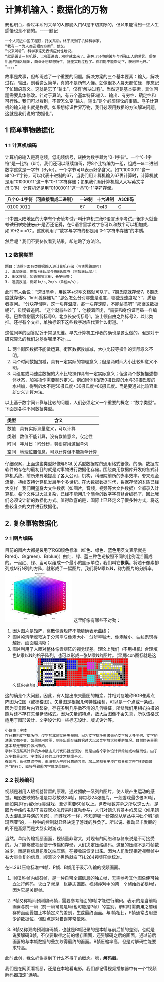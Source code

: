 # 计算机输入：数据化的万物

我也明白，看过本系列文章的人都能入门AI是不切实际的，但如果能得到一些人生感悟也是不错的。-----题记



```汉语
一个人跑去中国工程院，托关系后，终于找到了机械科学家。
“我有一个为人类造福的方案”，他说。
“说来听听”，科学家毫无表情应付性地说。
“就是设计一台机器，让鸡蛋进去，鸡排就出来了。避免了环境的破坏与养殖工人的劳累。现在机器的输入输出，商业计划都想好了，就差实现过程了。你们能不能帮助下，获利三七开。”
“。。。。”
```

故事是故事，但却阐述了一个重要的问题。解决方案的三个基本要素：输入，解决过程，输出。别看这么简单，真的不是所有人懂。就像很多人每天都忙碌，却忘记了忙碌的意义。这就是忘了“输出”，仅有“解决过程”。当然这是基本要素，具体问题需要具体修改。针对于算法，有五个基本特征:输入、输出、有穷性、确定性和可行性。我们可以看到，不管怎么变“输入，输出”是个必须谈论的事情。电子计算机的输入输出就是数据，如果想标识世界万物，我们必须用数据的方法解决问题。这就是我们说的“数据化”。

## 1  简单事物数据化

### 1.1 计算机编码

计算机的输入是高电频，低电频信号，转换为数字即为“0-1字符”。一个“0-1字符”是一比特（bit）。我们还可以继续编码，将8个比特编为一组，组成一串二进制数字这就是一字节（Byte）。一个字节可以表示好多含义。如“01000011”这一串“0-1”字符，可以代表十进制的67，当我们用计算机输入67做计算时，计算机就是用“01000011”这一串“0-1”字符存储；如果我们用计算机输入大写英文字母‘C’时，计算机还是用“01000011”这一串“0-1”字符存储。

|八个0-1字符（可直接看成二进制）|十进制|十六进制|ASCII码|
|-|-|-|-|
|0100 0011|67|0x43|C|

~~（中国大陆地区的大学有个奇葩考试，叫计算机二级C语言水平考试。很多人就当考试用学完就忘。）~~是否还记得，在C语言里学过字符可以和数字可以相加减，如‘A’+2 = =‘C’。这就利用了“数字与字符的都是用‘0-1’字符串存储”的本质。

然后呢？我们不要仅仅看到结果，却忽略了方法论。

### 1.2  数据类型

```
题目：请将下面各类数据输入进计算机存储（写清思路即可）
1. 温度数据，例如7摄氏度与8摄氏度等（单位摄氏度）；
2. 街区数据，如香榭丽大街，长安街等；
3. 速度数据，例如1m/s,2m/s（单位m/s）；
```
此时有人会说：“这很简单，用数字+说明文档就可以了。7摄氏度就存储7，8摄氏度就存储8，1m/s就存储1。”
“那么怎么分别哪些是温度，哪些是速度呢？”，质疑者提问。
“分块存储啊，这一块存温度，那一块存速度，不能乱搞吧“
“那街区数据呢?”，质疑者追问。
“这个就有些难了”，他接着回复，“需要和身份证号码一样编号。巴黎香榭丽大街标号0，北京长安街标号1，波士顿自由之路标号2，以此类推。还得有个文档，单独标识下这些数字对应代表什么街道。 ”

这位同学的回答贴近于常见思维。早先计算机工作者的确也是这么做的。但是对于研究算法的我们总觉得哪里不对。。。
1. 两个街区数据不能做运算。街区数据数加减，大小比较等操作的实际意义不明。
2. 两个时间数据加减，具有一定实际的物理意义；但是两时间大小比较却意义不明。
3. 两温度或两速度数据的大小比较操作具有一定实际意义；但这两个数据描述物体状态，加减操作需要额外定义。例如同体积的50摄氏度的水与30摄氏度的水相加，得到的水不是50摄氏度+30摄氏度=80摄氏度。而是要通过比热容重新定义计算方法。

以上基于数字间计算与比较的问题，人们必须定义一个重要的概念：“数字类型”。下面是各种不同数据类型。

| 类型 | 含义                                 |
| ---- | ------------------------------------ |
| 数值 | 具有实际测量意义，可以计算           |
| 类别 | 数值不能计算，没有数值意义，仅定性   |
| 时间 | 年月日：时分秒，特别常用这里单列     |
| 空间 | 地理位置信息，可以计算但不能简单计算 |

仔细观察，上面这些类型好像与SQL关系型数据库的通用格式很像。的确，数据库软件的存在的最初目的就是对事物进行数据化存储。围绕商用数据库开发的各式计算机系统，前所未有地提高了各大公司，机构，科研院前所的办事效率。带来现金流量，持续支持计算机发展半个多世纪。在大数据数据时代，数据存储的本质已经大变样：我们期望将大文件数据（如图片，音频，视频等大文件数据）全都录入计算机。每个文件过大过复杂，已经不能用几个简单的数字字符组合编码了。因此我们必须设计新的数据化方式。值得欣喜的是，国际上已经定义了很多种方式，将这些较复杂的文件进行数据化。

## 2. 复杂事物数据化
### 2.1 图片编码

目前的图片大都是采用了RGB颜色标准（红色、绿色、蓝色用英文表示就是R(red)、G(green)、B(blue)）由红、绿、蓝三种色光按照不同的比例混合而成的。一组红、绿、蓝可以组成一个最小的显示单位，我们叫它**像素**。将若干像素排列成M行N列的方阵，就形成了一幅图片。我们将M乘以N，称为图片的分辨率。
![在这里插入图片描述](../img/mozheng/RGB像素组合.jpg)
这里好像有哪些不对劲：

1. 因为图片是矩阵，离散像素矩阵不能精确表示曲线；
2. 图片的清晰度取决于分辨率与像素大小：分辨率越大，像素越小，曲线表现得越好，画面越清晰；
3. 图片利用了人眼对整体像素矩阵的视觉误差。理论上我们（不用相机）合理填色M乘以N的格子阵列，也可以形成一张M乘N的图片。(早期icon图标就是这么填出来的)
    ![在这里插入图片描述](../img/mozheng/像素格子.png)

这的确是个大问题。因此，有人提出来矢量图的概念，并相对应地称RGB像素点阵图为位图（或栅格图）。矢量图是根据几何特性绘制，可以是一个点或一条线。因为实景图片内容繁杂，存在多到几乎数不清的几何特征，所以我们用相机拍摄的照片还不存在矢量存储格式。因为矢量的特点，放大后图像不会失真，所以该格式适用于图形设计、文字设计和一些标志设计、版式设计等。
```
小故事：字体
在计算机文字排版中，汉字的本质就是矢量图。因为文字排版要求无论文字放大多少倍，文字的清晰度都不变。如果使用位图，则会出现存储数据过大以及文字放大模糊的情况。目前的矢量图基本都是用软件做出来的。
字体不是某某计算机大神敲击几行代码就出现的，而是由各个字体设计师绘制或构建而成。由于汉字数量庞大，字体设计师的工作非常枯燥辛苦。
在国内，版权意识不强，更没有为字体付费的习惯，加上某知名字体厂商养肥了再“律师函警告”的行为，直接导致国内字体发展畸形。
```

### 2.2 视频编码

视频是利用人眼视觉暂留的原理，通过播放一系列的图片，使人眼产生运动的感觉。电影放映的标准是每秒放映24帧，即每秒24张图片。一般游戏最少要30帧，而如果是fps或dota类游戏，至少需要60帧以上。两者帧数差异之所以这么大，是因为单纯的电影不需要观众进行实时互动参与，人们对镜头有基本的反应（如果镜头太混乱是导演的问题），而游戏不一样，不知道哪一秒突然从草丛中冲出个喊“德玛西亚”的，一秒钟的控制就已经决定了游戏的胜负了。所以说，推动显卡发展的的不是高频而是大型实时游戏。

当然，单纯传输视频画面，视频量非常大，对现有的网络和存储来说是不可接受的。为了能够使视频便于传输和存储，人们决定压缩编码。这里的压缩不是将帧数减少，而是将信息在发送端压缩，在接收端恢复出来。因为人们发现相近视频帧中有大量重复的信息。顺着这个思路就有了H.264视频压缩标准。

在H.264压缩标准中I帧、P帧、B帧用于表示传输的视频画面。

1. I帧又称帧内编码帧，是一种自带全部信息的独立帧，无需参考其他图像便可独立进行解码，说白了就是一张静态画面。视频序列中的第一个帧始终都是I帧，因为它是关键帧。

2. P帧又称帧间预测编码帧，需要参考前面的I帧才能进行编码。表示的是当前帧画面与前一帧（前一帧可能是I帧也可能是P帧）的差别。解码时需要用之前缓存的画面叠加上本帧定义的差别，生成最终画面。与I帧相比，P帧通常占用更少的数据位，但缺点是对错误非常敏感。

3. B帧又称双向预测编码帧，也就是B帧记录的是本帧与前后帧的差别。也就是说要解码B帧，不仅要取得之前的缓存画面，还要解码之后的画面，通过前后画面的与本帧数据的叠加取得最终的画面。B帧压缩率高，但是对解码性能要求较高。

此时此刻，我么好像提到了什么不得了的概念。嗯，**解码器**。

我们是在网页看视频，还是在本地看电影。我们都记得视频播放器中有一个“视频解码器加速”选项。

